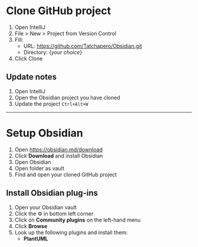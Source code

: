 # Clone GitHub project
1. Open IntelliJ
2. File > New > Project from Version Control
3. Fill:
   - URL: https://github.com/Tatchapero/Obsidian.git
   - Directory: {*your choice*}
4. Click Clone

## Update notes
1. Open IntelliJ
2. Open the Obsidian project you have cloned
3. Update the project `Ctrl+Alt+W`

---
# Setup Obsidian
1. Open https://obsidian.md/download
2. Click **Download** and install Obsidian
3. Open Obsidian
4. Open folder as vault
5. Find and open your cloned GitHub project

## Install Obsidian plug-ins
1. Open your Obsidian vault
2. Click the ⚙️ in bottom left corner
3. Click on **Community plugins** on the left-hand menu
4. Click **Browse**
5. Look up the following plugins and install them:
    - **PlantUML**